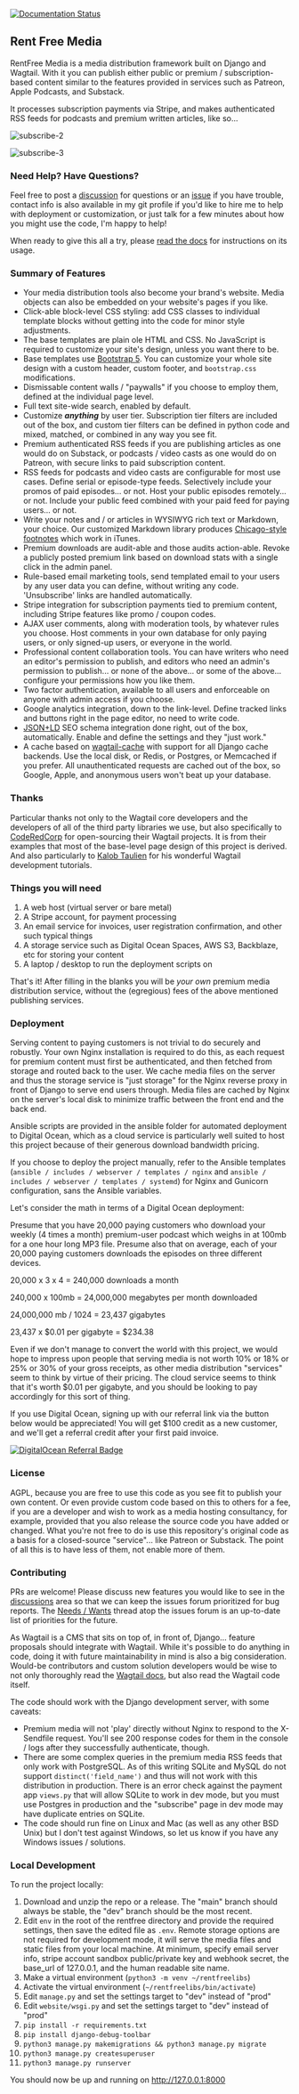 [![Documentation Status](https://readthedocs.org/projects/rentfreemedia/badge/?version=latest)](https://rentfreemedia.readthedocs.io/en/latest/?badge=latest)

## Rent Free Media

RentFree Media is a media distribution framework built on Django and Wagtail. With it you can publish either public or premium / subscription-based content similar to the features provided in services such as Patreon, Apple Podcasts, and Substack.

It processes subscription payments via Stripe, and makes authenticated RSS feeds for podcasts and premium written articles, like so...

![subscribe-2](https://raw.githubusercontent.com/RentFreeMedia/rentfreemedia/main/docs/img/readme2.jpg)

![subscribe-3](https://raw.githubusercontent.com/RentFreeMedia/rentfreemedia/main/docs/img/readme3.jpg)

### Need Help? Have Questions?

Feel free to post a [discussion](https://github.com/RentFreeMedia/rentfreemedia/discussions) for questions or an [issue](https://github.com/RentFreeMedia/rentfreemedia/issues) if you have trouble, contact info is also available in my git profile if you'd like to hire me to help with deployment or customization, or just talk for a few minutes about how you might use the code, I'm happy to help!

When ready to give this all a try, please [read the docs](https://rentfreemedia.readthedocs.io/) for instructions on its usage.

### Summary of Features

* Your media distribution tools also become your brand's website. Media objects can also be embedded on your website's pages if you like.
* Click-able block-level CSS styling: add CSS classes to individual template blocks without getting into the code for minor style adjustments.
* The base templates are plain ole HTML and CSS. No JavaScript is required to customize your site's design, unless you want there to be.
* Base templates use [Bootstrap 5](https://getbootstrap.com/docs/5.0/getting-started/introduction/). You can customize your whole site design with a custom header, custom footer, and `bootstrap.css` modifications.
* Dismissable content walls / "paywalls" if you choose to employ them, defined at the individual page level.
* Full text site-wide search, enabled by default.
* Customize ***anything*** by user tier. Subscription tier filters are included out of the box, and custom tier filters can be defined in python code and mixed, matched, or combined in any way you see fit.
* Premium authenticated RSS feeds if you are publishing articles as one would do on Substack, or podcasts / video casts as one would do on Patreon, with secure links to paid subscription content.
* RSS feeds for podcasts and video casts are configurable for most use cases. Define serial or episode-type feeds. Selectively include your promos of paid episodes... or not. Host your public episodes remotely... or not. Include your public feed combined with your paid feed for paying users... or not.
* Write your notes and / or articles in WYSIWYG rich text or Markdown, your choice. Our customized Markdown library produces [Chicago-style footnotes](https://www.chicagomanualofstyle.org/tools_citationguide.html) which work in iTunes.
* Premium downloads are audit-able and those audits action-able. Revoke a publicly posted premium link based on download stats with a single click in the admin panel.
* Rule-based email marketing tools, send templated email to your users by any user data you can define, without writing any code. 'Unsubscribe' links are handled automatically.
* Stripe integration for subscription payments tied to premium content, including Stripe features like promo / coupon codes.
* AJAX user comments, along with moderation tools, by whatever rules you choose.  Host comments in your own database for only paying users, or only signed-up users, or everyone in the world.
* Professional content collaboration tools. You can have writers who need an editor's permission to publish, and editors who need an admin's permission to publish... or none of the above... or some of the above... configure your permissions how you like them.
* Two factor authentication, available to all users and enforceable on anyone with admin access if you choose.
* Google analytics integration, down to the link-level. Define tracked links and buttons right in the page editor, no need to write code.
* [JSON+LD](https://json-ld.org/) SEO schema integration done right, out of the box, automatically.  Enable and define the settings and they "just work."
* A cache based on [wagtail-cache](https://docs.coderedcorp.com/wagtail-cache/) with support for all Django cache backends. Use the local disk, or Redis, or Postgres, or Memcached if you prefer. All unauthenticated requests are cached out of the box, so Google, Apple, and anonymous users won't beat up your database.

### Thanks
 
Particular thanks not only to the Wagtail core developers and the developers of all of the third party libraries we use, but also specifically to [CodeRedCorp](https://www.coderedcorp.com) for open-sourcing their Wagtail projects. It is from their examples that most of the base-level page design of this project is derived. And also particularly to [Kalob Taulien](https://github.com/KalobTaulien) for his wonderful Wagtail development tutorials. 

### Things you will need

1. A web host (virtual server or bare metal)
2. A Stripe account, for payment processing
3. An email service for invoices, user registration confirmation, and other such typical things
4. A storage service such as Digital Ocean Spaces, AWS S3, Backblaze, etc for storing your content
5. A laptop / desktop to run the deployment scripts on

That's it!  After filling in the blanks you will be *your own* premium media distribution service, without the (egregious) fees of the above mentioned publishing services.

### Deployment

Serving content to paying customers is not trivial to do securely and robustly. Your own Nginx installation is required to do this, as each request for premium content must first be authenticated, and then fetched from storage and routed back to the user. We cache media files on the server and thus the storage service is "just storage" for the Nginx reverse proxy in front of Django to serve end users through.  Media files are cached by Nginx on the server's local disk to minimize traffic between the front end and the back end. 

Ansible scripts are provided in the ansible folder for automated deployment to Digital Ocean, which as a cloud service is particularly well suited to host this project because of their generous download bandwidth pricing.

If you choose to deploy the project manually, refer to the Ansible templates (`ansible / includes / webserver / templates / nginx` and `ansible / includes / webserver / templates / systemd`) for Nginx and Gunicorn configuration, sans the Ansible variables. 

Let's consider the math in terms of a Digital Ocean deployment:

Presume that you have 20,000 paying customers who download your weekly (4 times a month) premium-user podcast which weighs in at 100mb for a one hour long MP3 file.  Presume also that on average, each of your 20,000 paying customers downloads the episodes on three different devices.

20,000 x 3 x 4 = 240,000 downloads a month

240,000 x 100mb = 24,000,000 megabytes per month downloaded

24,000,000 mb / 1024 = 23,437 gigabytes

23,437 x $0.01 per gigabyte = $234.38

Even if we don't manage to convert the world with this project, we would hope to impress upon people that serving media is not worth 10% or 18% or 25% or 30% of your gross receipts, as other media distribution "services" seem to think by virtue of their pricing. The cloud service seems to think that it's worth $0.01 per gigabyte, and you should be looking to pay accordingly for this sort of thing.

If you use Digital Ocean, signing up with our referral link via the button below would be appreciated!  You will get $100 credit as a new customer, and we'll get a referral credit after your first paid invoice.

<a href="https://www.digitalocean.com/?refcode=17eecba47b58&utm_campaign=Referral_Invite&utm_medium=Referral_Program&utm_source=badge"><img src="https://web-platforms.sfo2.cdn.digitaloceanspaces.com/WWW/Badge%201.svg" alt="DigitalOcean Referral Badge" /></a>

### License

AGPL, because you are free to use this code as you see fit to publish your own content. Or even provide custom code based on this to others for a fee, if you are a developer and wish to work as a media hosting consultancy, for example, provided that you also release the source code you have added or changed. What you're not free to do is use this repository's original code as a basis for a closed-source "service"... like Patreon or Substack.  The point of all this is to have less of them, not enable more of them.

### Contributing

PRs are welcome! Please discuss new features you would like to see in the [discussions](https://github.com/RentFreeMedia/rentfreemedia/discussions) area so that we can keep the issues forum prioritized for bug reports. The [Needs / Wants](https://github.com/RentFreeMedia/rentfreemedia/issues/2) thread atop the issues forum is an up-to-date list of priorities for the future.

As Wagtail is a CMS that sits on top of, in front of, Django... feature proposals should integrate with Wagtail. While it's possible to do anything in code, doing it with future maintainability in mind is also a big consideration. Would-be contributors and custom solution developers would be wise to not only thoroughly read the [Wagtail docs](https://docs.wagtail.org), but also read the Wagtail code itself. 

The code should work with the Django development server, with some caveats:

* Premium media will not 'play' directly without Nginx to respond to the X-Sendfile request. You'll see 200 response codes for them in the console / logs after they successfully authenticate, though.
* There are some complex queries in the premium media RSS feeds that only work with PostgreSQL. As of this writing SQLite and MySQL do not support `distinct('field_name')` and thus will not work with this distribution in production. There is an error check against the payment app `views.py` that will allow SQLite to work in dev mode, but you must use Postgres in production and the "subscribe" page in dev mode may have duplicate entries on SQLite.
* The code should run fine on Linux and Mac (as well as any other BSD Unix) but I don't test against Windows, so let us know if you have any Windows issues / solutions.

### Local Development

To run the project locally:

1. Download and unzip the repo or a release. The "main" branch should always be stable, the "dev" branch should be the most recent.
2. Edit `env` in the root of the rentfree directory and provide the required settings, then save the edited file as `.env`. Remote storage options are not required for development mode, it will serve the media files and static files from your local machine. At minimum, specify email server info, stripe account sandbox public/private key and webhook secret, the base_url of 127.0.0.1, and the human readable site name.
3. Make a virtual environment (`python3 -m venv ~/rentfreelibs`)
4. Activate the virtual environment (`~/rentfreelibs/bin/activate`)
5. Edit `manage.py` and set the settings target to "dev" instead of "prod"
6. Edit `website/wsgi.py` and set the settings target to "dev" instead of "prod"
7. `pip install -r requirements.txt`
8. `pip install django-debug-toolbar`
9. `python3 manage.py makemigrations && python3 manage.py migrate`
10. `python3 manage.py createsuperuser`
11. `python3 manage.py runserver`

You should now be up and running on http://127.0.0.1:8000

